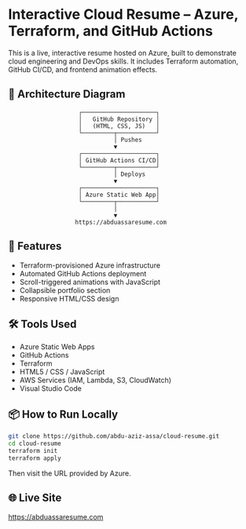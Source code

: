 
# Interactive Cloud Resume – Azure, Terraform, and GitHub Actions

This is a live, interactive resume hosted on Azure, built to demonstrate cloud engineering and DevOps skills. It includes Terraform automation, GitHub CI/CD, and frontend animation effects.

## 📐 Architecture Diagram

```
                    ┌─────────────────────┐
                    │   GitHub Repository │
                    │   (HTML, CSS, JS)   │
                    └─────────┬───────────┘
                              │ Pushes
                              ▼
                    ┌─────────────────────┐
                    │ GitHub Actions CI/CD│
                    └─────────┬───────────┘
                              │ Deploys
                              ▼
                    ┌─────────────────────┐
                    │ Azure Static Web App│
                    └─────────┬───────────┘
                              │
                              ▼
                   https://abduassaresume.com
```

## 🔧 Features
- Terraform-provisioned Azure infrastructure
- Automated GitHub Actions deployment
- Scroll-triggered animations with JavaScript
- Collapsible portfolio section
- Responsive HTML/CSS design

## 🛠 Tools Used
- Azure Static Web Apps
- GitHub Actions
- Terraform
- HTML5 / CSS / JavaScript
- AWS Services (IAM, Lambda, S3, CloudWatch)
- Visual Studio Code

## 📦 How to Run Locally

```bash
git clone https://github.com/abdu-aziz-assa/cloud-resume.git
cd cloud-resume
terraform init
terraform apply
```

Then visit the URL provided by Azure.

## 🌐 Live Site

https://abduassaresume.com
